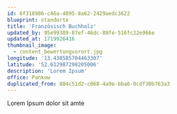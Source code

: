 ```yaml
---
id: 6f318986-c46a-4895-8a62-2429aedc3622
blueprint: standorte
title: 'Französisch Buchholz'
updated_by: 95e99389-87ef-46dc-89fe-516fc22e966e
updated_at: 1719926416
thumbnail_image:
  - content_bewertungvorort.jpg
longitude: '13.438585704463307'
latitude: '52.612987298205006'
description: 'Lorem Ipsum'
office: Pankow
duplicated_from: 884c51d2-c068-4a9e-bba6-0cdf30b763a3
---
```

Lorem Ipsum dolor sit amte